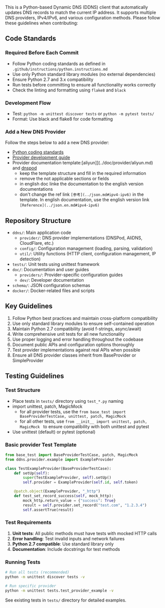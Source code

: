This is a Python-based Dynamic DNS (DDNS) client that automatically updates DNS records to match the current IP address. It supports multiple DNS providers, IPv4/IPv6, and various configuration methods. Please follow these guidelines when contributing:

## Code Standards

### Required Before Each Commit
- Follow Python coding standards as defined in `.github/instructions/python.instructions.md`
- Use only Python standard library modules (no external dependencies)
- Ensure Python 2.7 and 3.x compatibility
- Run tests before committing to ensure all functionality works correctly
- Check the linting and formatting using `flake8` and `black`

### Development Flow
- Test: `python -m unittest discover tests` or `python -m pytest tests/`
- Format: Use black and flake8 for code formatting

### Add a New DNS Provider

Follow the steps below to add a new DNS provider:
- [Python coding standards](./instructions/python.instructions.md)
- [Provider development guide](../doc/dev/provider.md)
- Provider documentation template:[aliyun]](../doc/provider/aliyun.md) and [dnspod](../doc/provider/dnspod.md)
  - keep the template structure and fill in the required information
  - remove the not applicable sections or fields
  - in english doc linke the documentation to the english version documentations
  - don't change the ref link `[参考](../json.md#ipv4-ipv6)` in the template. In english documentation, use the english version link `[Reference](../json.en.md#ipv4-ipv6)`

## Repository Structure
- `ddns/`: Main application code
  - `provider/`: DNS provider implementations (DNSPod, AliDNS, CloudFlare, etc.)
  - `config/`: Configuration management (loading, parsing, validation)
  - `util/`: Utility functions (HTTP client, configuration management, IP detection)
- `tests/`: Unit tests using unittest framework
- `doc/`: Documentation and user guides
  - `providers/`: Provider-specific configuration guides
  - `dev/`: Developer documentation
- `schema/`: JSON configuration schemas
- `docker/`: Docker-related files and scripts

## Key Guidelines
1. Follow Python best practices and maintain cross-platform compatibility
2. Use only standard library modules to ensure self-contained operation
3. Maintain Python 2.7 compatibility (avoid f-strings, async/await)
4. Write comprehensive unit tests for all new functionality
5. Use proper logging and error handling throughout the codebase
6. Document public APIs and configuration options thoroughly
7. Test provider implementations against real APIs when possible
8. Ensure all DNS provider classes inherit from BaseProvider or SimpleProvider

## Testing Guidelines

### Test Structure
- Place tests in `tests/` directory using `test_*.py` naming
- import unittest, patch, MagicMock
  - for all provider tests, use the `from base_test import BaseProviderTestCase, unittest, patch, MagicMock`
  - for all other tests, use `from __init__ import unittest, patch, MagicMock ` to ensure compatibility with both unittest and pytest
- Use unittest (default) or pytest (optional)

### Basic provider Test Template
```python
from base_test import BaseProviderTestCase, patch, MagicMock
from ddns.provider.example import ExampleProvider

class TestExampleProvider(BaseProviderTestCase):
    def setUp(self):
        super(TestExampleProvider, self).setUp()
        self.provider = ExampleProvider(self.id, self.token)

    @patch.object(ExampleProvider, "_http")
    def test_set_record_success(self, mock_http):
        mock_http.return_value = {"success": True}
        result = self.provider.set_record("test.com", "1.2.3.4")
        self.assertTrue(result)
```

### Test Requirements
1. **Unit tests**: All public methods must have tests with mocked HTTP calls
2. **Error handling**: Test invalid inputs and network failures
3. **Python 2.7 compatible**: Use standard library only
4. **Documentation**: Include docstrings for test methods

### Running Tests
```bash
# Run all tests (recommended)
python -m unittest discover tests -v

# Run specific provider
python -m unittest tests.test_provider_example -v
```

See existing tests in `tests/` directory for detailed examples.